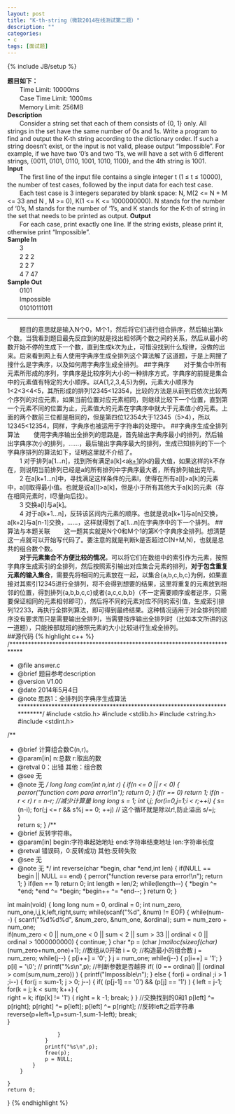 ```yaml
---
layout: post
title: "K-th-string（微软2014在线测试第二题）"
description: ""
categories: 
- c
tags: [面试题]
---
```

{% include JB/setup %}  

**题目如下：**  
　　Time Limit: 10000ms  
　　Case Time Limit: 1000ms  
　　Memory Limit: 256MB  
**Description**  
　　Consider a string set that each of them consists of {0, 1} only. All strings in the set have the same number of 0s and 1s. Write a program to find and output the K-th string according to the dictionary order. If s​uch a string doesn’t exist, or the input is not valid, please output “Impossible”. For example, if we have two ‘0’s and two ‘1’s, we will have a set with 6 different strings, {0011, 0101, 0110, 1001, 1010, 1100}, and the 4th string is 1001.  
**Input**  
　　The first line of the input file contains a single integer t (1 ≤ t ≤ 10000), the number of test cases, followed by the input data for each test case.  
　　Each test case is 3 integers separated by blank space: N, M(2 <= N + M <= 33 and N , M >= 0), K(1 <= K <= 1000000000). N stands for the number of ‘0’s, M stands for the number of ‘1’s, and K stands for the K-th of string in the set that needs to be printed as output.
**Output**  
　　For each case, print exactly one line. If the string exists, please print it, otherwise print “Impossible”.   
**Sample In**  
　　3  
　　2 2 2  
　　2 2 7  
　　4 7 47  
**Sample Out**  
　　0101  
　　Impossible  
　　01010111011  

---
　　题目的意思就是输入N个0，M个1，然后将它们进行组合排序，然后输出第k个数。当我看到题目最先反应到的就是找出相邻两个数之间的关系，然后从最小的数开始不停的生成下一个数，直到生成k次为止，可惜没找到什么规律，没做的出来。后来看到网上有人使用字典序生成全排列这个算法解了这道题，于是上网搜了搜什么是字典序，以及如何用字典序生成全排列。
##字典序
　　对于集合中所有元素所形成的序列，字典序是比较序列大小的一种排序方式，字典序的前提是集合中的元素值有特定的大小顺序。以A{1,2,3,4,5}为例，元素大小顺序为1<2<3<4<5，其所形成的排列12345<12354，比较的方法是从前到后依次比较两个序列的对应元素，如果当前位置对应元素相同，则继续比较下一个位置，直到第一个元素不同的位置为止，元素值大的元素在字典序中就大于元素值小的元素。上面的两个数前三位都是相同的，但是第四位12354大于12345（5>4），所以12345<12354，同样，字典序也被运用于字符串的处理中。
##字典序生成全排列算法
　　使用字典序输出全排列的思路是，首先输出字典序最小的排列，然后输出字典序次小的排列，……，最后输出字典序最大的排列，生成已知排列的下一个字典序排列的算法如下，证明这里就不介绍了。  
　　1 对于排列a[1...n]，找到所有满足a[k]<a[k+1](0<k<n-1)的k的最大值，如果这样的k不存在，则说明当前排列已经是a的所有排列中字典序最大者，所有排列输出完毕。  
　　2 在a[k+1...n]中，寻找满足这样条件的元素l，使得在所有a[l]>a[k]的元素中，a[l]取得最小值。也就是说a[l]>a[k]，但是小于所有其他大于a[k]的元素（存在相同元素时，l尽量向后找）。  
　　3 交换a[l]与a[k]。  
　　4 对于a[k+1...n]，反转该区间内元素的顺序。也就是说a[k+1]与a[n]交换，a[k+2]与a[n-1]交换，……，这样就得到了a[1...n]在字典序中的下一个排列。
##算法与本题关联
　　这一题其实就是N个0和M个1的第K个字典序全排列。想清楚这一点就可以开始写代码了。要注意的就是判断k是否超过C(N+M,N)，也就是总共的组合数个数。  
　　**对于元素集合不方便比较的情况**，可以将它们在数组中的索引作为元素，按照字典序生成索引的全排列，然后按照索引输出对应集合元素的排列，**对于包含重复元素的输入集合**，需要先将相同的元素放在一起，以集合{a,b,c,b,c}为例，如果直接对其索引12345进行全排列，将不会得到想要的结果，这里将重复的元素放到相邻的位置，得到排列{a,b,b,c,c}或者{a,c,c,b,b}（不一定需要顺序或者逆序，只需要保证相同的元素相邻即可），然后将不同的元素对应不同的索引值，生成索引排列12233，再执行全排列算法，即可得到最终结果。这种情况适用于对全排列的顺序没有要求而只是需要输出全排列，当需要按序输出全排列时（比如本文所讲的这一道题），只能按部就班的按照元素的大小比较进行生成全排列。  
##源代码
{% highlight c++ %}
/****************************************************************************
 * @file     answer.c
 * @brief    题目参考description
 * @version  V1.00
 * @date     2014年5月4日
 * @note     思路1：全排列的字典序生成算法
****************************************************************************/
#include <stdio.h>
#include <stdlib.h>
#include <string.h>
#include <stdint.h>

/** 
 * @brief     计算组合数C(n,r)。
 * @param[in] n:总数  r:取出的数
 * @retval    0：出错  其他：组合数
 * @see       无
 * @note      无
 */
long long com(int n,int r)
{
	if(n <= 0 || r < 0)
	{
		perror("function com para error!\n");
		return 0;
	}
	if(r == 0)
		return 1;
	if(n - r < r) 
		r = n-r;  //减少计算量
	long long s = 1;
	int i,j;
	for(i=0,j=1;i < r;++i)
	{
		s*=(n-i);
		for(;j <= r && s%j == 0; ++j) // 这个循环就是除以r!,防止溢出
			s/=j;  
	}	
	return s;
}
/** 
 * @brief     反转字符串。
 * @param[in] begin:字符串起始地址  end:字符串结束地址 len:字符串长度
 * @retval    错误码，0:反转成功 其他:反转失败
 * @see       无
 * @note      无
 */
int reverse(char *begin, char *end,int len)
{
	if(NULL == begin || NULL == end)
	{
		perror("function reverse para error!\n");
		return 1;
	}
	if(len == 1)
		return 0;
	int length = len/2;
	while(length--)
	{
		*begin ^= *end;
		*end ^= *begin;
		*begin++ ^= *end--;
	}
	return 0;
}


int main(void) 
{
	long long num = 0, ordinal = 0;
	int num_zero, num_one,i,j,k,left,right,sum;
	while(scanf("%d", &num) != EOF) {
		while(num--)
		{
			scanf("%d%d%d", &num_zero, &num_one, &ordinal);
			sum = num_zero + num_one;			
			if(num_zero < 0 || num_one < 0 || sum < 2 || sum > 33 || ordinal < 0 || ordinal > 1000000000)
			{
				continue;
			}
			char *p = (char *)malloc(sizeof(char)*(num_zero+num_one)+1);
			//数组从0开始
			i = 0;
			//构造最小的组合数
			j = num_zero;
			while(j--)
			{
				p[i++] = '0';
			}
			j = num_one;
			while(j--)
			{
				p[i++] = '1';
			}
			p[i] = '\0';
			// printf("%s\n",p);
			//判断参数是否越界
			if( (0 == ordinal) || (ordinal > com(sum,num_zero)) ) 
			{
				printf("Impossible\n");
			}
			else
			{
				for(i = ordinal ;i > 1 ;i--)
				{
					for(j = sum-1; j > 0; j--)
					{
						if( (p[j-1] == '0') && (p[j] == '1') )
						{
							left = j-1;
							for(k = j; k < sum; k++)
							{	
								right = k;
								if(p[k] != '1')
								{
									right = k -1;
									break;
								}
							}
							//交换找到的0和1
							p[left] ^= p[right];
							p[right] ^= p[left];
							p[left] ^= p[right];
							//反转left之后字符串
							reverse(p+left+1,p+sum-1,sum-1-left);
							break;					
						}
						
					}
				}
				printf("%s\n",p);
				free(p);
				p = NULL;
			}
		}

	}
	return 0;
}
{% endhighlight %}



